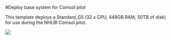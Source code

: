 #Deploy base system for Comsol pilot

This template deploys a Standard_G5 (32 x CPU, 448GB RAM, 50TB of disk) for use during the NHLBI Comsol pilot.

<a href="https://portal.azure.com/#create/Microsoft.Template/uri/https%3A%2F%2Fraw.githubusercontent.com%2FExchMaster%2FNHLBI-Pilots-POC%2Fmaster%2FComsol%2Fazuredeploy.json" target="_blank">
    <img src="http://azuredeploy.net/deploybutton.png"/>
</a>

